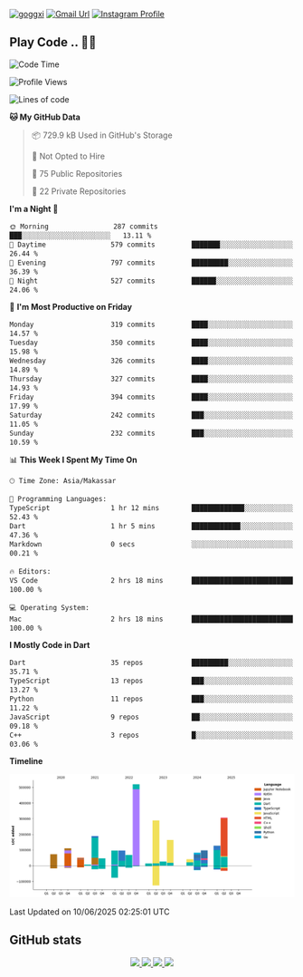 [![goggxi](https://img.shields.io/badge/Portofolio-Goggxi-orange)](https://goggxi.github.io)
[![Gmail Url](https://img.shields.io/twitter/url?label=Goggxi@gmail.com&logo=gmail&style=social&url=http%3A%2F%2Fmailto%3Acontact.Goggxi@gmail.com)](mailto:Goggxi@gmail.com) [![Instagram Profile](https://img.shields.io/twitter/url?label=moh_rifkan&logo=instagram&style=social&url=https://www.instagram.com/moh_rifkan/)](https://www.instagram.com/moh_rifkan/)

## Play Code .. 💬🚀

<!-- [![Moh Rifkan GitHub stats](https://github-readme-stats.vercel.app/api?username=goggxi&count_private=true&show_icons=true&theme=dracula&custom_title=Goggxi%20Statistic%20🚀)](https://github.com/goggxi/goggxi)

[![Top Langs](https://github-readme-stats.vercel.app/api/top-langs/?username=goggxi&langs_count=8&layout=compact&show_icons=true&theme=dracula)](https://github.com/goggxi/goggxi) -->

<!--START_SECTION:waka-->
![Code Time](http://img.shields.io/badge/Code%20Time-4%2C367%20hrs%208%20mins-blue)

![Profile Views](http://img.shields.io/badge/Profile%20Views-1-blue)

![Lines of code](https://img.shields.io/badge/From%20Hello%20World%20I%27ve%20Written-2.4%20million%20lines%20of%20code-blue)

**🐱 My GitHub Data** 

> 📦 729.9 kB Used in GitHub's Storage 
 > 
> 🚫 Not Opted to Hire
 > 
> 📜 75 Public Repositories 
 > 
> 🔑 22 Private Repositories 
 > 
**I'm a Night 🦉** 

```text
🌞 Morning                287 commits         ███░░░░░░░░░░░░░░░░░░░░░░   13.11 % 
🌆 Daytime                579 commits         ███████░░░░░░░░░░░░░░░░░░   26.44 % 
🌃 Evening                797 commits         █████████░░░░░░░░░░░░░░░░   36.39 % 
🌙 Night                  527 commits         ██████░░░░░░░░░░░░░░░░░░░   24.06 % 
```
📅 **I'm Most Productive on Friday** 

```text
Monday                   319 commits         ████░░░░░░░░░░░░░░░░░░░░░   14.57 % 
Tuesday                  350 commits         ████░░░░░░░░░░░░░░░░░░░░░   15.98 % 
Wednesday                326 commits         ████░░░░░░░░░░░░░░░░░░░░░   14.89 % 
Thursday                 327 commits         ████░░░░░░░░░░░░░░░░░░░░░   14.93 % 
Friday                   394 commits         ████░░░░░░░░░░░░░░░░░░░░░   17.99 % 
Saturday                 242 commits         ███░░░░░░░░░░░░░░░░░░░░░░   11.05 % 
Sunday                   232 commits         ███░░░░░░░░░░░░░░░░░░░░░░   10.59 % 
```


📊 **This Week I Spent My Time On** 

```text
🕑︎ Time Zone: Asia/Makassar

💬 Programming Languages: 
TypeScript               1 hr 12 mins        █████████████░░░░░░░░░░░░   52.43 % 
Dart                     1 hr 5 mins         ████████████░░░░░░░░░░░░░   47.36 % 
Markdown                 0 secs              ░░░░░░░░░░░░░░░░░░░░░░░░░   00.21 % 

🔥 Editors: 
VS Code                  2 hrs 18 mins       █████████████████████████   100.00 % 

💻 Operating System: 
Mac                      2 hrs 18 mins       █████████████████████████   100.00 % 
```

**I Mostly Code in Dart** 

```text
Dart                     35 repos            █████████░░░░░░░░░░░░░░░░   35.71 % 
TypeScript               13 repos            ███░░░░░░░░░░░░░░░░░░░░░░   13.27 % 
Python                   11 repos            ███░░░░░░░░░░░░░░░░░░░░░░   11.22 % 
JavaScript               9 repos             ██░░░░░░░░░░░░░░░░░░░░░░░   09.18 % 
C++                      3 repos             █░░░░░░░░░░░░░░░░░░░░░░░░   03.06 % 
```



**Timeline**

![Lines of Code chart](https://raw.githubusercontent.com/Goggxi/Goggxi/main/assets/bar_graph.png)


 Last Updated on 10/06/2025 02:25:01 UTC
<!--END_SECTION:waka-->

## GitHub stats

<p align="center">
  <a href="https://github.com/goggxi">
    <img src="http://github-profile-summary-cards.vercel.app/api/cards/profile-details?username=goggxi&theme=transparent" />
  </a>
  <a href="https://github.com/goggxi">
    <img src="https://github-readme-streak-stats.herokuapp.com/?user=goggxi&hide_border=true&card_width=338&theme=transparent" />
  </a>
  <a href="https://github.com/goggxi">
    <img src="http://github-profile-summary-cards.vercel.app/api/cards/stats?username=goggxi&theme=transparent" />
  </a>
  <a href="https://github.com/goggxi">
    <img src="https://github-readme-stats.vercel.app/api/top-langs/?username=goggxi&langs_count=10&exclude_repo=&hide=c,makefile,html,css,sass,nix,nunjucks,tsql,dockerfile,shell&card_width=699&hide_border=true&theme=transparent" />
  </a>
  <!-- <br/>
  <a href="https://github.com/goggxi">
    <img src="https://komarev.com/ghpvc/?username=goggxi&color=blue&style=flat" />
  </a> -->
</p>
